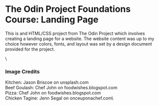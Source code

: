 # The Odin Project Foundations Course: Landing Page

This is and HTML/CSS project from The Odin Project which involves creating a landing page for a website. The website content was up to my choice however colors, fonts, and layout was set by a design document provided for the project. 

\

### Image Credits
Kitchen: Jason Briscoe on unsplash.com\
Beef Goulash: Chef John on foodwishes.blogspot.com\
Pizza: Chef John on foodwishes.blogspot.com\
Chicken Tagine: Jenn Segal on onceuponachef.com\
